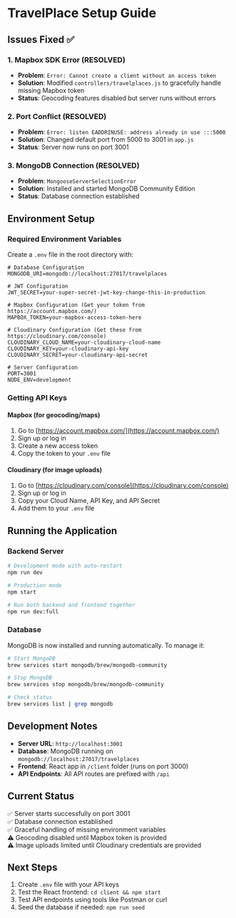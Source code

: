 # TravelPlace Setup Guide

## Issues Fixed ✅

### 1. Mapbox SDK Error (RESOLVED)
- **Problem**: `Error: Cannot create a client without an access token`
- **Solution**: Modified `controllers/travelplaces.js` to gracefully handle missing Mapbox token
- **Status**: Geocoding features disabled but server runs without errors

### 2. Port Conflict (RESOLVED)
- **Problem**: `Error: listen EADDRINUSE: address already in use :::5000`
- **Solution**: Changed default port from 5000 to 3001 in `app.js`
- **Status**: Server now runs on port 3001

### 3. MongoDB Connection (RESOLVED)
- **Problem**: `MongooseServerSelectionError`
- **Solution**: Installed and started MongoDB Community Edition
- **Status**: Database connection established

## Environment Setup

### Required Environment Variables
Create a `.env` file in the root directory with:

```env
# Database Configuration
MONGODB_URI=mongodb://localhost:27017/travelplaces

# JWT Configuration
JWT_SECRET=your-super-secret-jwt-key-change-this-in-production

# Mapbox Configuration (Get your token from https://account.mapbox.com/)
MAPBOX_TOKEN=your-mapbox-access-token-here

# Cloudinary Configuration (Get these from https://cloudinary.com/console)
CLOUDINARY_CLOUD_NAME=your-cloudinary-cloud-name
CLOUDINARY_KEY=your-cloudinary-api-key
CLOUDINARY_SECRET=your-cloudinary-api-secret

# Server Configuration
PORT=3001
NODE_ENV=development
```

### Getting API Keys

#### Mapbox (for geocoding/maps)
1. Go to [https://account.mapbox.com/](https://account.mapbox.com/)
2. Sign up or log in
3. Create a new access token
4. Copy the token to your `.env` file

#### Cloudinary (for image uploads)
1. Go to [https://cloudinary.com/console](https://cloudinary.com/console)
2. Sign up or log in
3. Copy your Cloud Name, API Key, and API Secret
4. Add them to your `.env` file

## Running the Application

### Backend Server
```bash
# Development mode with auto-restart
npm run dev

# Production mode
npm start

# Run both backend and frontend together
npm run dev:full
```

### Database
MongoDB is now installed and running automatically. To manage it:
```bash
# Start MongoDB
brew services start mongodb/brew/mongodb-community

# Stop MongoDB
brew services stop mongodb/brew/mongodb-community

# Check status
brew services list | grep mongodb
```

## Development Notes

- **Server URL**: `http://localhost:3001`
- **Database**: MongoDB running on `mongodb://localhost:27017/travelplaces`
- **Frontend**: React app in `/client` folder (runs on port 3000)
- **API Endpoints**: All API routes are prefixed with `/api`

## Current Status
✅ Server starts successfully on port 3001  
✅ Database connection established  
✅ Graceful handling of missing environment variables  
⚠️ Geocoding disabled until Mapbox token is provided  
⚠️ Image uploads limited until Cloudinary credentials are provided  

## Next Steps
1. Create `.env` file with your API keys
2. Test the React frontend: `cd client && npm start`
3. Test API endpoints using tools like Postman or curl
4. Seed the database if needed: `npm run seed` 